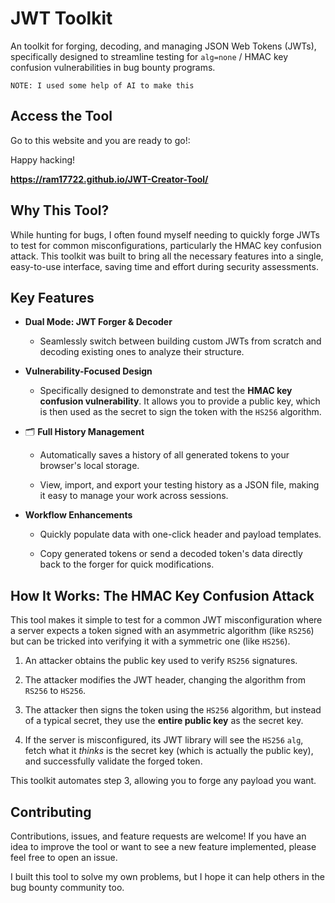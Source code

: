 # JWT Toolkit

An toolkit for forging, decoding, and managing JSON Web Tokens (JWTs), specifically designed to streamline testing for `alg=none` / HMAC key confusion vulnerabilities in bug bounty programs.

`NOTE: I used some help of AI to make this`

## Access the Tool

Go to this website and you are ready to go!:

Happy hacking!

**https://ram17722.github.io/JWT-Creator-Tool/**

## Why This Tool?

While hunting for bugs, I often found myself needing to quickly forge JWTs to test for common misconfigurations, particularly the HMAC key confusion attack. This toolkit was built to bring all the necessary features into a single, easy-to-use interface, saving time and effort during security assessments.

## Key Features

-  **Dual Mode: JWT Forger & Decoder**
    
    - Seamlessly switch between building custom JWTs from scratch and decoding existing ones to analyze their structure.
        
-  **Vulnerability-Focused Design**
    
    - Specifically designed to demonstrate and test the **HMAC key confusion vulnerability**. It allows you to provide a public key, which is then used as the secret to sign the token with the `HS256` algorithm.
        
- 🗂 **Full History Management**
    
    - Automatically saves a history of all generated tokens to your browser's local storage.
        
    - View, import, and export your testing history as a JSON file, making it easy to manage your work across sessions.
        
-  **Workflow Enhancements**
    
    - Quickly populate data with one-click header and payload templates.
        
    - Copy generated tokens or send a decoded token's data directly back to the forger for quick modifications.
        

## How It Works: The HMAC Key Confusion Attack

This tool makes it simple to test for a common JWT misconfiguration where a server expects a token signed with an asymmetric algorithm (like `RS256`) but can be tricked into verifying it with a symmetric one (like `HS256`).

1. An attacker obtains the public key used to verify `RS256` signatures.
    
2. The attacker modifies the JWT header, changing the algorithm from `RS256` to `HS256`.
    
3. The attacker then signs the token using the `HS256` algorithm, but instead of a typical secret, they use the **entire public key** as the secret key.
    
4. If the server is misconfigured, its JWT library will see the `HS256` `alg`, fetch what it _thinks_ is the secret key (which is actually the public key), and successfully validate the forged token.
    

This toolkit automates step 3, allowing you to forge any payload you want.

## Contributing

Contributions, issues, and feature requests are welcome! If you have an idea to improve the tool or want to see a new feature implemented, please feel free to open an issue.

I built this tool to solve my own problems, but I hope it can help others in the bug bounty community too.
